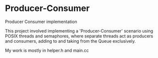 # Producer-Consumer
Producer Consumer implementation

This project involved implementing a 'Producer-Consumer' scenario using POSIX threads and semaphores, where separate threads act as producers and consumers,
adding to and taking from the Queue exclusively.

My work is mostly in helper.h and main.cc
